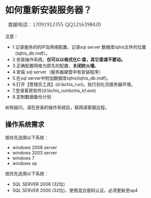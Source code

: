 
# 如何重新安装服务器？

![联系](assets/dianhua.png)

注意：

* 1.记录服务的的IP及网络配置，记录sql server 数据库tqhis文件的位置（tqhis_db.mdf）。
* 2.安装操作系统。**仅可以以格式化C:盘，其它盘请不要动。**
* 3.正确配置网格为原先的配置，**关闭防火墙**。
* 4.安装 sql server（服务器硬盘中有安装程序）
* 5.在sql server中附加数据库tqhis(tqhis_db.mdf)。
* 6.打开【管理员工具】(d:\kchis_run)。执行初化员服务器环境。
* 7.登录客房软件(d:\kchis_run\kchis_kf.exe)
* 8.定制数据备份计划

如有疑问，请在安装的操作系统后，联网请客服远程。

## 操作系统需求

按优先选用以下系统：

* windows 2008 server
* windows 2003 server
* windows 7
* windows xp

按优先选用以下系统：

* SQL SERVER 2008 (32位)
* SQL SERVER 2000 (32位)，使用混合密码认证，必须更新至sp4
